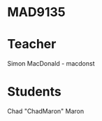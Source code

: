 MAD9135
=======

Teacher
=======

Simon MacDonald - macdonst

Students
========
Chad  "ChadMaron"  Maron 